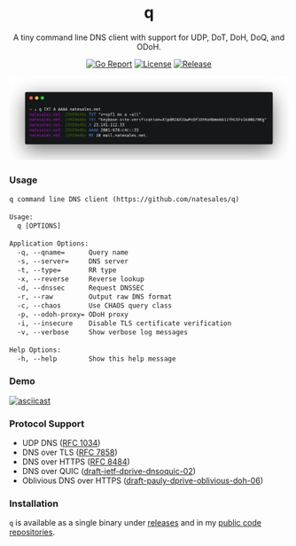 <div align="center">
<h1>q</h1>

A tiny command line DNS client with support for UDP, DoT, DoH, DoQ, and ODoH.

[![Go Report](https://goreportcard.com/badge/github.com/natesales/q?style=for-the-badge)](https://goreportcard.com/report/github.com/natesales/q)
[![License](https://img.shields.io/github/license/natesales/q?style=for-the-badge)](https://raw.githubusercontent.com/natesales/q/main/LICENSE)
[![Release](https://img.shields.io/github/v/release/natesales/q?style=for-the-badge)](https://github.com/natesales/q/releases)

![q screenshot](screenshot.png)
</div>

### Usage
```
q command line DNS client (https://github.com/natesales/q)

Usage:
  q [OPTIONS]

Application Options:
  -q, --qname=      Query name
  -s, --server=     DNS server
  -t, --type=       RR type
  -x, --reverse     Reverse lookup
  -d, --dnssec      Request DNSSEC
  -r, --raw         Output raw DNS format
  -c, --chaos       Use CHAOS query class
  -p, --odoh-proxy= ODoH proxy
  -i, --insecure    Disable TLS certificate verification
  -v, --verbose     Show verbose log messages

Help Options:
  -h, --help        Show this help message
```

### Demo

[![asciicast](https://asciinema.org/a/XdWPPvZgx4hEBFwGnGwL13bsZ.svg)](https://asciinema.org/a/XdWPPvZgx4hEBFwGnGwL13bsZ)

### Protocol Support
- UDP DNS ([RFC 1034](https://tools.ietf.org/html/rfc1034))
- DNS over TLS ([RFC 7858](https://tools.ietf.org/html/rfc7858))
- DNS over HTTPS ([RFC 8484](https://tools.ietf.org/html/rfc8484))
- DNS over QUIC ([draft-ietf-dprive-dnsoquic-02](https://tools.ietf.org/html/draft-ietf-dprive-dnsoquic-02))
- Oblivious DNS over HTTPS ([draft-pauly-dprive-oblivious-doh-06](https://tools.ietf.org/html/draft-pauly-dprive-oblivious-doh-06))

### Installation
`q` is available as a single binary under [releases](https://github.com/natesales/q/releases) and in my [public code repositories](https://github.com/natesales/repo).
